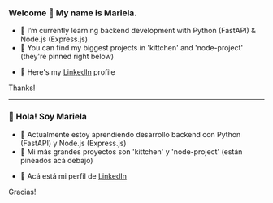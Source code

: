 ### Welcome 👋 My name is Mariela.

- 🌱 I’m currently learning backend development with Python (FastAPI) & Node.js (Express.js)
- 🌟 You can find my biggest projects in 'kittchen' and 'node-project' (they're pinned right below)
<!--- - 🔭 I’m currently working on ...  --->
- 📃 Here's my [LinkedIn](https://www.linkedin.com/in/mariela-belén-rascón-61632b20b/) profile

Thanks!

---

### 👋 Hola! Soy Mariela

- 🌱 Actualmente estoy aprendiendo desarrollo backend con Python (FastAPI) y Node.js (Express.js)
- 🌟 Mi más grandes proyectos son 'kittchen' y 'node-project' (están pineados acá debajo)
<!--- - 🔭 I’m currently working on ... --->
- 📃 Acá está mi perfil de [LinkedIn](https://www.linkedin.com/in/mariela-belén-rascón-61632b20b/)

Gracias!
